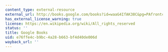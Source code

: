 ```yaml
---
content_type: external-resource
external_url: http://books.google.com/books?id=waaG4IfAK38C&pg=PAfrontcover
has_external_license_warning: true
license: https://en.wikipedia.org/wiki/All_rights_reserved
status: ''
title: Google Books
uid: e76ffe4c-b9bc-4a28-b663-bf4d40de006d
wayback_url: ''
---
```

